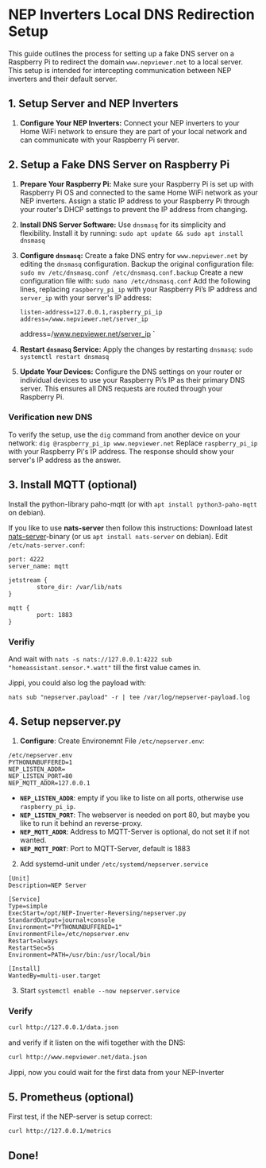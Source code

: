 
# NEP Inverters Local DNS Redirection Setup

This guide outlines the process for setting up a fake DNS server on a Raspberry Pi to redirect the domain `www.nepviewer.net` to a local server. This setup is intended for intercepting communication between NEP inverters and their default server.


## 1. Setup Server and NEP Inverters

1. **Configure Your NEP Inverters:** Connect your NEP inverters to your Home WiFi network to ensure they are part of your local network and can communicate with your Raspberry Pi server.


## 2. Setup a Fake DNS Server on Raspberry Pi

1. **Prepare Your Raspberry Pi:** Make sure your Raspberry Pi is set up with Raspberry Pi OS and connected to the same Home WiFi network as your NEP inverters. Assign a static IP address to your Raspberry Pi through your router's DHCP settings to prevent the IP address from changing.

2. **Install DNS Server Software:** Use `dnsmasq` for its simplicity and flexibility. Install it by running:
   ` sudo apt update && sudo apt install dnsmasq `

3. **Configure `dnsmasq`:** Create a fake DNS entry for `www.nepviewer.net` by editing the `dnsmasq` configuration.
   Backup the original configuration file:
   `sudo mv /etc/dnsmasq.conf /etc/dnsmasq.conf.backup`
   Create a new configuration file with:
   `sudo nano /etc/dnsmasq.conf`
   Add the following lines, replacing `raspberry_pi_ip` with your Raspberry Pi’s IP address and `server_ip` with your server's IP address:
   ```
   listen-address=127.0.0.1,raspberry_pi_ip
   address=/www.nepviewer.net/server_ip
   ```
   address=/www.nepviewer.net/server_ip
   `

4. **Restart `dnsmasq` Service:** Apply the changes by restarting `dnsmasq`:
   `
   sudo systemctl restart dnsmasq
   `

5. **Update Your Devices:** Configure the DNS settings on your router or individual devices to use your Raspberry Pi’s IP as their primary DNS server. This ensures all DNS requests are routed through your Raspberry Pi.

### Verification new DNS

To verify the setup, use the `dig` command from another device on your network:
`
dig @raspberry_pi_ip www.nepviewer.net
`
Replace `raspberry_pi_ip` with your Raspberry Pi's IP address. The response should show your server's IP address as the answer.

## 3. Install MQTT (optional)
Install the python-library paho-mqtt (or with `apt install python3-paho-mqtt` on debian).

If you like to use **nats-server** then follow this instructions:
Download latest [nats-server](https://nats.io/download/)-binary (or us `apt install nats-server` on debian).
Edit `/etc/nats-server.conf`:
```
port: 4222
server_name: mqtt

jetstream {
        store_dir: /var/lib/nats
}

mqtt {
        port: 1883
}
```


### Verifiy
And wait with `nats -s nats://127.0.0.1:4222 sub "homeassistant.sensor.*.watt"` till the first value cames in.


Jippi, you could also log the payload with:
```
nats sub "nepserver.payload" -r | tee /var/log/nepserver-payload.log
```

## 4. Setup nepserver.py

1. **Configure**:
Create Environemnt File `/etc/nepserver.env`:
```
/etc/nepserver.env
PYTHONUNBUFFERED=1
NEP_LISTEN_ADDR=
NEP_LISTEN_PORT=80
NEP_MQTT_ADDR=127.0.0.1
```

  - **`NEP_LISTEN_ADDR`**: empty if you like to liste on all ports, otherwise use `raspberry_pi_ip`.
  - **`NEP_LISTEN_PORT`**: The webserver is needed on port 80, but maybe you like to run it behind an reverse-proxy.
  - **`NEP_MQTT_ADDR`**: Address to MQTT-Server is optional, do not set it if not wanted.
  - **`NEP_MQTT_PORT`**: Port to MQTT-Server, default is 1883


2. Add systemd-unit under `/etc/systemd/nepserver.service`
```
[Unit]
Description=NEP Server

[Service]
Type=simple
ExecStart=/opt/NEP-Inverter-Reversing/nepserver.py
StandardOutput=journal+console
Environment="PYTHONUNBUFFERED=1"
EnvironmentFile=/etc/nepserver.env
Restart=always
RestartSec=5s
Environment=PATH=/usr/bin:/usr/local/bin

[Install]
WantedBy=multi-user.target
```

3. Start `systemctl enable --now nepserver.service`

### Verify

```bash
curl http://127.0.0.1/data.json
```

and verify if it listen on the wifi together with the DNS:
```bash
curl http://www.nepviewer.net/data.json
```

Jippi, now you could wait for the first data from your NEP-Inverter


## 5. Prometheus (optional)

First test, if the NEP-server is setup correct:
```bash
curl http://127.0.0.1/metrics
```

## Done!
